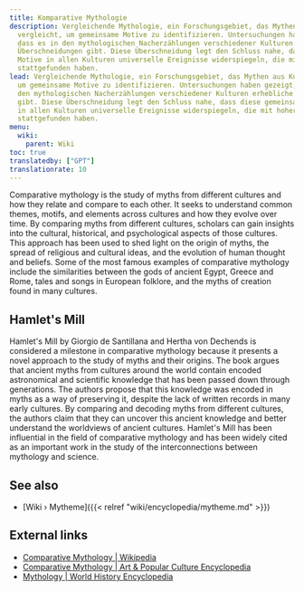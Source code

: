 ```yaml
---
title: Komparative Mythologie
description: Vergleichende Mythologie, ein Forschungsgebiet, das Mythen aus Kulturen
  vergleicht, um gemeinsame Motive zu identifizieren. Untersuchungen haben gezeigt,
  dass es in den mythologischen Nacherzählungen verschiedener Kulturen erhebliche
  Überschneidungen gibt. Diese Überschneidung legt den Schluss nahe, dass diese gemeinsamen
  Motive in allen Kulturen universelle Ereignisse widerspiegeln, die mit hoher Wahrscheinlichkeit
  stattgefunden haben.
lead: Vergleichende Mythologie, ein Forschungsgebiet, das Mythen aus Kulturen vergleicht,
  um gemeinsame Motive zu identifizieren. Untersuchungen haben gezeigt, dass es in
  den mythologischen Nacherzählungen verschiedener Kulturen erhebliche Überschneidungen
  gibt. Diese Überschneidung legt den Schluss nahe, dass diese gemeinsamen Motive
  in allen Kulturen universelle Ereignisse widerspiegeln, die mit hoher Wahrscheinlichkeit
  stattgefunden haben.
menu:
  wiki:
    parent: Wiki
toc: true
translatedby: ["GPT"]
translationrate: 10
---
```


Comparative mythology is the study of myths from different cultures and how they relate and compare to each other. It seeks to understand common themes, motifs, and elements across cultures and how they evolve over time. By comparing myths from different cultures, scholars can gain insights into the cultural, historical, and psychological aspects of those cultures. This approach has been used to shed light on the origin of myths, the spread of religious and cultural ideas, and the evolution of human thought and beliefs. Some of the most famous examples of comparative mythology include the similarities between the gods of ancient Egypt, Greece and Rome, tales and songs in European folklore, and the myths of creation found in many cultures.

## Hamlet's Mill

Hamlet's Mill by Giorgio de Santillana and Hertha von Dechends is considered a milestone in comparative mythology because it presents a novel approach to the study of myths and their origins. The book argues that ancient myths from cultures around the world contain encoded astronomical and scientific knowledge that has been passed down through generations. The authors propose that this knowledge was encoded in myths as a way of preserving it, despite the lack of written records in many early cultures. By comparing and decoding myths from different cultures, the authors claim that they can uncover this ancient knowledge and better understand the worldviews of ancient cultures. Hamlet's Mill has been influential in the field of comparative mythology and has been widely cited as an important work in the study of the interconnections between mythology and science.

## See also

- [Wiki › Mytheme]({{< relref "wiki/encyclopedia/mytheme.md" >}})

## External links

- [Comparative Mythology | Wikipedia](https://en.wikipedia.org/wiki/Comparative_mythology)
- [Comparative Mythology | Art & Popular Culture Encyclopedia](http://www.artandpopularculture.com/Comparative_mythology)
- [Mythology | World History Encyclopedia](https://www.worldhistory.org/mythology/)
